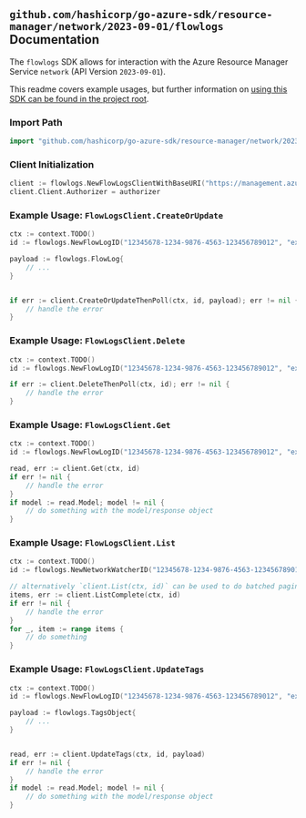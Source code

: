 
## `github.com/hashicorp/go-azure-sdk/resource-manager/network/2023-09-01/flowlogs` Documentation

The `flowlogs` SDK allows for interaction with the Azure Resource Manager Service `network` (API Version `2023-09-01`).

This readme covers example usages, but further information on [using this SDK can be found in the project root](https://github.com/hashicorp/go-azure-sdk/tree/main/docs).

### Import Path

```go
import "github.com/hashicorp/go-azure-sdk/resource-manager/network/2023-09-01/flowlogs"
```


### Client Initialization

```go
client := flowlogs.NewFlowLogsClientWithBaseURI("https://management.azure.com")
client.Client.Authorizer = authorizer
```


### Example Usage: `FlowLogsClient.CreateOrUpdate`

```go
ctx := context.TODO()
id := flowlogs.NewFlowLogID("12345678-1234-9876-4563-123456789012", "example-resource-group", "networkWatcherValue", "flowLogValue")

payload := flowlogs.FlowLog{
	// ...
}


if err := client.CreateOrUpdateThenPoll(ctx, id, payload); err != nil {
	// handle the error
}
```


### Example Usage: `FlowLogsClient.Delete`

```go
ctx := context.TODO()
id := flowlogs.NewFlowLogID("12345678-1234-9876-4563-123456789012", "example-resource-group", "networkWatcherValue", "flowLogValue")

if err := client.DeleteThenPoll(ctx, id); err != nil {
	// handle the error
}
```


### Example Usage: `FlowLogsClient.Get`

```go
ctx := context.TODO()
id := flowlogs.NewFlowLogID("12345678-1234-9876-4563-123456789012", "example-resource-group", "networkWatcherValue", "flowLogValue")

read, err := client.Get(ctx, id)
if err != nil {
	// handle the error
}
if model := read.Model; model != nil {
	// do something with the model/response object
}
```


### Example Usage: `FlowLogsClient.List`

```go
ctx := context.TODO()
id := flowlogs.NewNetworkWatcherID("12345678-1234-9876-4563-123456789012", "example-resource-group", "networkWatcherValue")

// alternatively `client.List(ctx, id)` can be used to do batched pagination
items, err := client.ListComplete(ctx, id)
if err != nil {
	// handle the error
}
for _, item := range items {
	// do something
}
```


### Example Usage: `FlowLogsClient.UpdateTags`

```go
ctx := context.TODO()
id := flowlogs.NewFlowLogID("12345678-1234-9876-4563-123456789012", "example-resource-group", "networkWatcherValue", "flowLogValue")

payload := flowlogs.TagsObject{
	// ...
}


read, err := client.UpdateTags(ctx, id, payload)
if err != nil {
	// handle the error
}
if model := read.Model; model != nil {
	// do something with the model/response object
}
```
